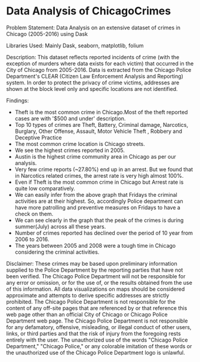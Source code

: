 # Data Analysis of ChicagoCrimes

Problem Statement: Data Analysis on an extensive dataset of crimes in Chicago (2005-2016) using Dask

Libraries Used: Mainly Dask, seaborn, matplotlib, folium

Description: This dataset reflects reported incidents of crime (with the exception of murders where data exists for each victim) that occurred in the City of Chicago from 2005-2016. Data is extracted from the Chicago Police Department's CLEAR (Citizen Law Enforcement Analysis and Reporting) system. In order to protect the privacy of crime victims, addresses are shown at the block level only and specific locations are not identified.

Findings:

* Theft is the most common crime in Chicago.Most of the theft reported cases are with '$500 and under' description.
* Top 10 types of crimes are Theft, Battery, Criminal damage, Narcotics, Burglary, Other Offense, Assault, Motor Vehicle Theft , Robbery and Deceptive Practice
* The most common crime location is Chicago streets.
* We see the highest crimes reported in 2005.
* Austin is the highest crime community area in Chicago as per our analysis.
* Very few crime reports (~27.80%) end up in an arrest. But we found that in Narcotics related crimes, the arrest rate is very high almost 100%.
* Even if Theft is the most common crime in Chicago but Arrest rate is quite low comparatively.
* We can easily infer from the above graph that Fridays the criminal activities are at their highest. So, accordingly Police department can have more patrolling and preventive measures on Fridays to have a check on them.
* We can see clearly in the graph that the peak of the crimes is during summer(July) across all these years.
* Number of crimes reported has declined over the period of 10 year from 2006 to 2016.
* The years between 2005 and 2008 were a tough time in Chicago considering the criminal activities.

Disclaimer: These crimes may be based upon preliminary information supplied to the Police Department by the reporting parties that have not been verified. The Chicago Police Department will not be responsible for any error or omission, or for the use of, or the results obtained from the use of this information. All data visualizations on maps should be considered approximate and attempts to derive specific addresses are strictly prohibited. The Chicago Police Department is not responsible for the content of any off-site pages that are referenced by or that reference this web page other than an official City of Chicago or Chicago Police Department web page. The Chicago Police Department is not responsible for any defamatory, offensive, misleading, or illegal conduct of other users, links, or third parties and that the risk of injury from the foregoing rests entirely with the user. The unauthorized use of the words "Chicago Police Department," "Chicago Police," or any colorable imitation of these words or the unauthorized use of the Chicago Police Department logo is unlawful.

